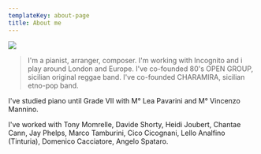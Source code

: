 ```yaml
---
templateKey: about-page
title: About me
---
```

![](/img/screenshot-from-2022-09-29-09-19-39.png)

> I'm a pianist, arranger, composer. I'm working with Incognito and i play around London and Europe. I've co-founded 80's OPEN GROUP, sicilian original reggae band. I've co-founded CHARAMIRA, sicilian etno-pop band. 

I've studied piano until Grade VII with M° Lea Pavarini and M° Vincenzo Mannino.

I've worked with Tony Momrelle, Davide Shorty, Heidi Joubert, Chantae Cann, Jay Phelps, Marco Tamburini, Cico Cicognani, Lello Analfino (Tinturia), Domenico Cacciatore, Angelo Spataro.
